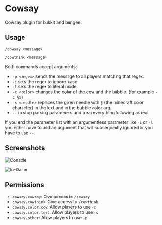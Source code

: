 Cowsay
======

Cowsay plugin for bukkit and bungee.

Usage
-----

`/cowsay <message>`

`/cowthink <message>`

Both commands accept arguments:

- `-p <regex>` sends the message to all players matching that regex.
- `-i` sets the regex to ignore-case.
- `-l` sets the regex to literal mode.
- `-c <color>` changes the color of the cow and the bubble. (for example `-c §5`)
- `-s <needle>` replaces the given needle with `§` (the minecraft color character) in the text and in the bubble color arg.
- `--` to stop parsing parameters and treat everything following as text

If you end the parameter list with an argumentless parameter like `-i` or `-l` you either have to add an argument that will subsequently ignored or you have to use `--`.

Screenshots
-----------

![Console](http://s.yawk.at/v4s9.png)

![In-Game](http://s.yawk.at/Pc9n.png)

Permissions
-----------

- `cowsay.cowsay`: Give access to `/cowsay`
- `cowsay.cowthink`: Give access to `/cowthink`
- `cowsay.color.cow`: Allow players to use `-c`
- `cowsay.color.text`: Allow players to use `-s`
- `cowsay.other`: Allow players to use `-p`
